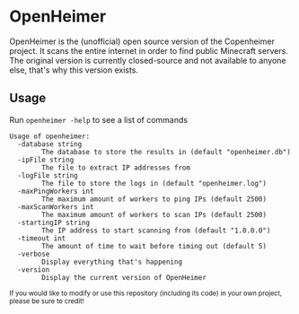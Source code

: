 # OpenHeimer
OpenHeimer is the (unofficial) open source version of the Copenheimer project. It scans the entire internet in order to find public Minecraft servers. The original version is currently closed-source and not available to anyone else, that's why this version exists.

## Usage
Run `openheimer -help` to see a list of commands
```
Usage of openheimer:
  -database string
        The database to store the results in (default "openheimer.db")
  -ipFile string
        The file to extract IP addresses from
  -logFile string
        The file to store the logs in (default "openheimer.log")
  -maxPingWorkers int
        The maximum amount of workers to ping IPs (default 2500)
  -maxScanWorkers int
        The maximum amount of workers to scan IPs (default 2500)
  -startingIP string
        The IP address to start scanning from (default "1.0.0.0")
  -timeout int
        The amount of time to wait before timing out (default 5)
  -verbose
        Display everything that's happening
  -version
        Display the current version of OpenHeimer
```

<sub>If you would like to modify or use this repository (including its code) in your own project, please be sure to credit!</sub>
